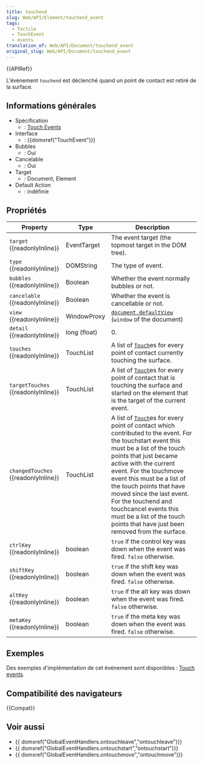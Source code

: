 ```yaml
---
title: touchend
slug: Web/API/Element/touchend_event
tags:
  - Tactile
  - TouchEvent
  - events
translation_of: Web/API/Document/touchend_event
original_slug: Web/API/Document/touchend_event
---
```


{{APIRef}}

L'événement `touchend` est déclenché quand un point de contact est retiré de la surface.

## Informations générales

- Spécification
  - : [Touch Events](http://w3c.github.io/touch-events/#event-touchend)
- Interface
  - : {{domxref("TouchEvent")}}
- Bubbles
  - : Oui
- Cancelable
  - : Oui
- Target
  - : Document, Element
- Default Action
  - : indéfinie

## Propriétés

| Property                                  | Type         | Description                                                                                                                                                                                                                                                                                                                                                                                                                                                  |
| ----------------------------------------- | ------------ | ------------------------------------------------------------------------------------------------------------------------------------------------------------------------------------------------------------------------------------------------------------------------------------------------------------------------------------------------------------------------------------------------------------------------------------------------------------ |
| `target` {{readonlyInline}}         | EventTarget  | The event target (the topmost target in the DOM tree).                                                                                                                                                                                                                                                                                                                                                                                                       |
| `type` {{readonlyInline}}           | DOMString    | The type of event.                                                                                                                                                                                                                                                                                                                                                                                                                                           |
| `bubbles` {{readonlyInline}}        | Boolean      | Whether the event normally bubbles or not.                                                                                                                                                                                                                                                                                                                                                                                                                   |
| `cancelable` {{readonlyInline}}     | Boolean      | Whether the event is cancellable or not.                                                                                                                                                                                                                                                                                                                                                                                                                     |
| `view` {{readonlyInline}}           | WindowProxy  | [`document.defaultView`](/fr/docs/Web/API/Document/defaultView) (`window` of the document)                                                                                                                                                                                                                                                                                                                                                                |
| `detail` {{readonlyInline}}         | long (float) | 0.                                                                                                                                                                                                                                                                                                                                                                                                                                                           |
| `touches` {{readonlyInline}}        | TouchList    | A list of [`Touch`](/en/DOM/Touch)es for every point of contact currently touching the surface.                                                                                                                                                                                                                                                                                                                                                              |
| `targetTouches` {{readonlyInline}}  | TouchList    | A list of [`Touch`](/en/DOM/Touch)es for every point of contact that is touching the surface and started on the element that is the target of the current event.                                                                                                                                                                                                                                                                                             |
| `changedTouches` {{readonlyInline}} | TouchList    | A list of [`Touch`](/fr/docs/DOM/Touch)es for every point of contact which contributed to the event. For the touchstart event this must be a list of the touch points that just became active with the current event. For the touchmove event this must be a list of the touch points that have moved since the last event. For the touchend and touchcancel events this must be a list of the touch points that have just been removed from the surface. |
| `ctrlKey` {{readonlyInline}}        | boolean      | `true` if the control key was down when the event was fired. `false` otherwise.                                                                                                                                                                                                                                                                                                                                                                              |
| `shiftKey` {{readonlyInline}}       | boolean      | `true` if the shift key was down when the event was fired. `false` otherwise.                                                                                                                                                                                                                                                                                                                                                                                |
| `altKey` {{readonlyInline}}         | boolean      | `true` if the alt key was down when the event was fired. `false` otherwise.                                                                                                                                                                                                                                                                                                                                                                                  |
| `metaKey` {{readonlyInline}}        | boolean      | `true` if the meta key was down when the event was fired. `false` otherwise.                                                                                                                                                                                                                                                                                                                                                                                 |

## Exemples

Des exemples d'implémentation de cet événement sont disponibles : [Touch events](/fr/docs/DOM/Touch_events).

## Compatibilité des navigateurs

{{Compat}}

## Voir aussi

- {{ domxref("GlobalEventHandlers.ontouchleave","ontouchleave")}}
- {{ domxref("GlobalEventHandlers.ontouchstart","ontouchstart")}}
- {{ domxref("GlobalEventHandlers.ontouchmove","ontouchmove")}}
